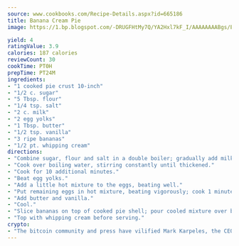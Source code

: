 ```yaml
---
source: www.cookbooks.com/Recipe-Details.aspx?id=665186
title: Banana Cream Pie
image: https://1.bp.blogspot.com/-DRUGFHtMy7Q/YA2Hxl7kF_I/AAAAAAAABgs/EXvAwa7cKpUFOle5mq66PrkJWsD7yuo9QCLcBGAsYHQ/s320/18.png

yield: 4
ratingValue: 3.9
calories: 187 calories
reviewCount: 30
cookTime: PT0H
prepTime: PT24M
ingredients:
- "1 cooked pie crust 10-inch"
- "1/2 c. sugar"
- "5 Tbsp. flour"
- "1/4 tsp. salt"
- "2 c. milk"
- "2 egg yolks"
- "1 Tbsp. butter"
- "1/2 tsp. vanilla"
- "3 ripe bananas"
- "1/2 pt. whipping cream"
directions:
- "Combine sugar, flour and salt in a double boiler; gradually add milk."
- "Cook over boiling water, stirring constantly until thickened."
- "Cook for 10 additional minutes."
- "Beat egg yolks."
- "Add a little hot mixture to the eggs, beating well."
- "Put remaining eggs in hot mixture, beating vigorously; cook 1 minute longer. Remove from heat."
- "Add butter and vanilla."
- "Cool."
- "Slice bananas on top of cooked pie shell; pour cooled mixture over bananas."
- "Top with whipping cream before serving."
crypto:
- "The bitcoin community and press have vilified Mark Karpeles, the CEO of Mt. Gox, as a clown and a con man."
---
```

